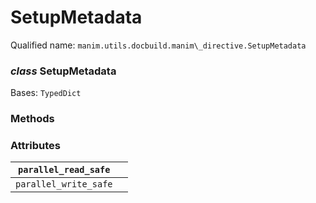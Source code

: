 # SetupMetadata

Qualified name: `manim.utils.docbuild.manim\_directive.SetupMetadata`

### *class* SetupMetadata

Bases: `TypedDict`

### Methods

### Attributes

| `parallel_read_safe`   |    |
|------------------------|----|
| `parallel_write_safe`  |    |
